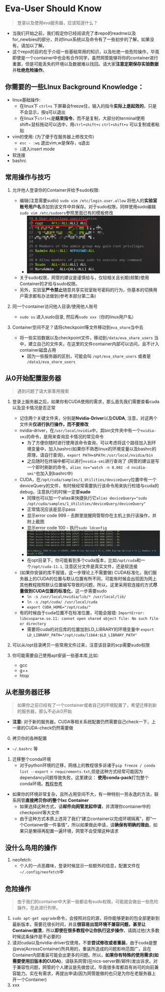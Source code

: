 # Eva-User Should Know

> 登录以及使用eva服务器，应该知道什么？

- 当我们开始之前，我们假定你已经阅读完了本repo的readme以及for_newbies的部分，并对linux系统以及命令有了一些初步的了解，如果没有，请加以了解。
- 这个repo的目的在于介绍一些基础常用的知识，以及杜绝一些危险操作，毕竟即使是一个container中也会有合作同学，虽然网管能够将你的container进行重置，但是可能丢失的环境以及数据难以找回。请大家**注意定期保存实验数据**并**杜绝危险操作**。


## 你需要的一些LInux Background Knowledge：
- linux基础操作:
    - 在linux下 `ctrl+s` 下屏幕会freeze住，输入的指令**实际上是起效的**，只是不会显示，按q可以退出
    - 在linux下`ctrl+c`是**结束指令**，而不是复制，大部分的terminal使用shift+鼠标拖动可以选中，用`ctrl+shift+c` `ctrl+shift+v` 可以复制或者粘贴
- vim的使用:  (为了便于在服务器上修改文件)
    - `esc - :wq` 退出vim,w是保存，q退出
    - `i`进入insert mode
- 软连接
- bashrc


## 常用操作与技巧

1. 允许他人登录你的Container并给予sudo权限: 
     - 编辑(注意需要sudo) `sudo vim /etc/login.user.allow` 将他人的**实验室账号用户名**添加到该文件中并保存。对于sudo权限，同样使用sudo编辑`sudo vim /etc/sudoers`参照里面已有的模板修改
        - ![](https://github.com/A-suozhang/MyPicBed/raw/master//img/20210923194748.png)
     - 关于sudo权限，网管的建议是谨慎给与，仅较相关且长期(频繁)使用Container的才给与sudo权限。
     - 另外，实验室**严令禁止**随意共享实验室账号密码的行为，你基本的切换用户需求都有办法做到(参考本部分第二条)

2. 同一个container访问他人目录/使用他人账号
    - `sudo su` 进入sudo目录, 然后再`sudo xxx`（你的linux用户名）

3. Container空间不足？请将checkpoint等文件移动到`eva_share`当中去
    - 将一些实验数据以及checkpoint文件，移动到`/data/eva_share_users` 当中，建立自己的文件夹，在这里的文件container内部可以访问，且不计入container磁盘占用
        - 因为一些服务器的区别，可能会叫 `/opt/eva_share_users` 或者是 `/data1/eva_share_users`

## 从0开始配置服务器

> 遇到问题了请大家善用搜索

1. 登录上服务器之后，如果你有CUDA使用的需求，那么首先我们需要查看cuda以及显卡情况是否正常
    - 记住两个关键文件夹，分别是**Nvidia-Driver**以及**CUDA**, 注意，对这两个文件夹**仅进行执行操作，而不要修改**
    - nvidia-driver，在`/usr/local/nvidia`中，其bin文件夹中有一个`nvidia-smi`的命令，是用来查询显卡情况的常见命令
        - 为了方便你随时进行使用该命令查询，可以考虑将这个路径加入到环境变量中，加入bashrc(如果你不熟悉linux的环境变量以及bashrc的原理，请自行查询)，`export PATH=$PATH:/usr/local/nvidia/bin` 
        - 之后随时在终端中都可以进行`nvidia-smi`进行查询了 (网管的建议是写一个即时刷新的命令，`alias nv="watch -n 0.002 -d nvidia-smi"`也加入到bashrc中)
    - CUDA，在`/opt/cuda/samples/1_Utilities/deviceQuery`位置中有一个deviceQuery的文件，有时候经常需要执行该命令用来执行检错与cuda的debug，注意执行的时候一定要**sudo**
        - 同理也可以加一个alias来快捷执行它`alias deviceQuery="sudo /opt/cuda/samples/1_Utilities/deviceQuery/deviceQuery"`
        - 正常情况应该是显示pass
        - 显示error code 999 - 去群里提醒网管帮你在主机上执行该操作，并附上截图
        - 显示error code 100 - 执行`sudo ldconfig`
        - ![](https://github.com/A-suozhang/MyPicBed/raw/master//img/20210924103422.png)
        - 在opt目录下，你可能看到多个cuda版本，比如`/opt/cuda`和一个`/opt/cuda-11.1`, 注意区分文件是真实文件，还是软连接
    -  (如果你安装的库不报错，这一步理论上不需要做) CUDA标准化，我们服务器上的CUDA的位置与默认位置有所不同，可能有时候会出现因为网上其他教程按照默认位置编写导致的问题，所以，这里采用软连接的方式**尽量做到CUDA位置的标准化**，这一步需要sudo
        - `ln -s /usr/local/nvidia/lib/* /usr/local/lib/`
        - `ln -s /opt/cuda/ /usr/local/cuda`
        - `export CUDA_HOME="/opt/cuda/"`
    - 有的时候由于cuda位置不在标准位置，可能会报错: `ImportError: libcusparse.so.11: cannot open shared object file: No such file or directory`
        - 需要将cuda的对应库的位置加到LD_LIBRARY的环境变量中 `export LD_LIBRARY_PATH="/opt/cuda/lib64:$LD_LIBRARY_PATH"`

2. 可以从/opt目录拷贝一些常用文件过来，注意该目录的scp需要sudo权限

3. 你可能需要自己使用apt安装一些基本库,比如:
     - gcc
     - g++
     - htop

## 从老服务器迁移

> 如果你之前已经有了一个container或者自己的环境配置了，希望迁移到新的服务器，那么不必从0开始

- **注意:** 对于新的服务器，CUDA等相关系统配置仍然需要自己check一下，上一章的CUDA-check仍然需要做

0. 拷贝你的各种配置
 - `~/.bashrc` 等

1. 迁移整个conda环境
    - 对于python环境的迁移，网络上的教程很多诉诸于`pip freeze / conda list --export > requirements.txt`,但是这种方式经常可能因为dependancy问题导致失败，这里建议： **使用conda-pack**打包整个conda环境。[教程参考](https://conda.github.io/conda-pack/)

- 如果你的环境非常复杂，且所占用空间不大，有一种特别一劳永逸的方法，联系网管**直接拷贝你i的整个lxc Container**
    - 如果选择这种方式，请**邮件向网管发起申请**，并清理你container中的checkpoint等大文件
    - 由于这种方式本质上违背了我们“建立container以完成环境隔离”，即“一个Container做一件事情”，所以如果做此申请，请**确保有明确的理由**，如果只是懒得再配置一遍环境，网管不会受理这种请求

## 没什么鸟用的操作

1. neofetch:
    - 个人的一点恶趣味，登录时候显示一些额外的信息，配置文件在`~/.config/neofetch`中



## 危险操作

> 由于我们的container中大家一般都会有sudo权限，可能就会做出一些危险操作，在此进行列举。

1. `sudo apt-get upgrade`命令，会按照对应的源，将你能够更新的包全部更新到最新版本，需要花很长时间，并且**很容易出现环境不兼容问题，甚至让Container崩溃**，所以**即使在很多教程中让你执行这步操作**，请跳过他(大多数时候这条操作是不必要的)
2. 请对cuda以及nvidia-driver仅使用，不要**尝试修改或者重装**，由于cuda是整台eva(AcrossContainer)所共用的，重装所造成的问题影响范围广，且在Container内部重装可能会出更多的问题。所以，**如果你有特殊的使用需求(如需要使用旧版本的CUDA)**，请联系网管(在nics-server群/邮件)发出诉求。对于兼容性问题，网管的个人建议是先做尝试，毕竟很多库都具有尚可的向前兼容能力。实在有需求，再提出申请(因为网管能做的也只是为你在老服务器上开一个Container)
3. xxx